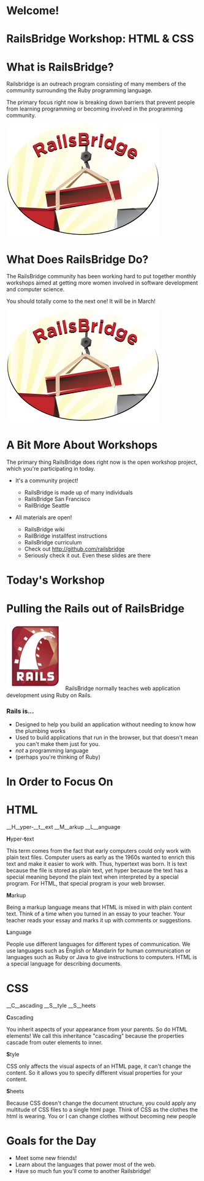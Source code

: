 # Welcome! #

# RailsBridge Workshop: HTML & CSS

# What is RailsBridge? #

Railsbridge is an outreach program consisting of many members of the community
surrounding the Ruby programming language.

The primary focus right now is breaking down barriers that prevent people from
learning programming or becoming involved in the programming community.

<img src="railsbridge_logo.png">

# What Does RailsBridge Do? #

The RailsBridge community has been working hard to put together monthly
workshops aimed at getting more women involved in software development and
computer science.

You should totally come to the next one! It will be in March!

<img src="railsbridge_logo.png">

# A Bit More About Workshops #

The primary thing RailsBridge does right now is the open workshop project, which
you're participating in today.

<ul class="slide">
  <li>It's a community project!</li>
  <ul>
    <li>RailsBridge is made up of many individuals</li>
    <li>RailsBridge San Francisco</li>
    <li>RailBridge Seattle</li>
  </ul>
</ul>

<ul class="slide">
  <li> All materials are open!</li>
  <ul>
    <li>RailsBridge wiki</li>
    <li>RailBridge installfest instructions</li>
    <li>RailsBridge curriculum</li>
    <li>Check out <a href="http://github.com/railsbridge">http://github.com/railsbridge</a></li>
    <li class="slide">Seriously check it out. Even these slides are there</li>
  </ul>
</ul>

# Today's Workshop #

# Pulling the Rails out of RailsBridge
<img width="150" src="rails_logo.jpg">
RailsBridge normally teaches web application development using Ruby on Rails.

### Rails is... ###
<ul>
  <li class="slide">Designed to help you build an application without needing to
know how the plumbing works</li>
  <li class="slide">Used to build applications that run in the browser, but that
doesn't mean you can't make them just for you.</li>
  <li class="slide"><em>not</em> a programming language</li>
  <li class="slide">(perhaps you're thinking of Ruby)</li>
</ul>

# In Order to Focus On #

# HTML #
__H__yper-__t__ext __M__arkup __L__anguage

<div class="slide">
  <p><strong>H</strong>yper-<strong>t</strong>ext</p>
  <p>This term comes from the fact that early computers could only work with
plain text files. Computer users as early as the 1960s wanted to enrich this
text and make it easier to work with. Thus, hypertext was born. It is text
because the file is stored as plain text, yet hyper because the text has a
special meaning beyond the plain text when interpreted by a special program. For
HTML, that special program is your web browser.</p>
</div>

<div class="slide">
  <p><strong>M</strong>arkup</p>
  <p>Being a markup language means that HTML is mixed in with plain content
text. Think of a time when you turned in an essay to your teacher. Your teacher
reads your essay and marks it up with comments or suggestions.</p>
</div>

<div class="slide">
  <p><strong>L</strong>anguage</p>
  <p>People use different languages for different types of communication. We use
languages such as English or Mandarin for human communication or languages such
as Ruby or Java to give instructions to computers. HTML is a special language
for describing documents.</p>
</div>

# CSS

__C__ascading __S__tyle __S__heets

<div class="slide">
  <p><strong>C</strong>ascading</p>
  <p>You inherit aspects of your appearance from your parents. So do HTML
elements! We call this inheritance "cascading" because the properties cascade
from outer elements to inner.</p>
</div>

<div class="slide">
  <p><strong>S</strong>tyle</p>
  <p>CSS only affects the visual aspects of an HTML page, it can't change
the content. So it allows you to specify different visual properties for your
content.</p>
</div>

<div class="slide">
  <p><strong>S</strong>heets</p>
  <p>Because CSS doesn't change the document structure, you could apply any
multitude of CSS files to a single html page. Think of CSS as the clothes the
html is wearing. You or I can change clothes without becoming new people</p>
</div>

# Goals for the Day #

<ul>
  <li class="slide">Meet some new friends!</li>
  <li class="slide">Learn about the languages that power most of the web.</li>
  <li class="slide">Have so much fun you'll come to another Railsbridge!</li>
</ul>


